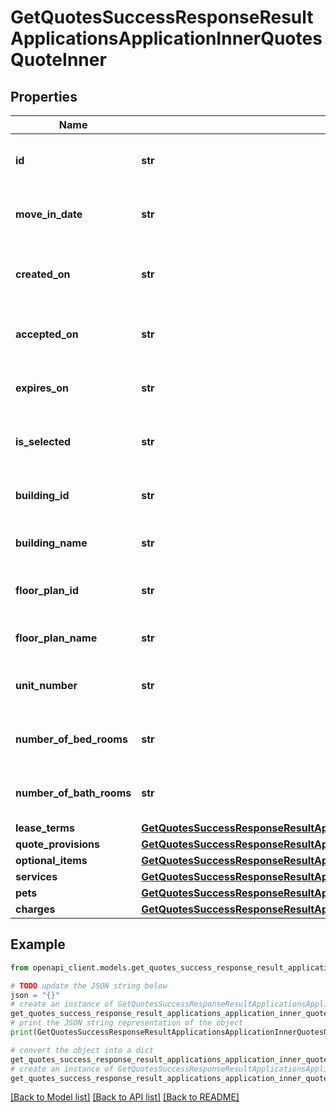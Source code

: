 # GetQuotesSuccessResponseResultApplicationsApplicationInnerQuotesQuoteInner


## Properties

Name | Type | Description | Notes
------------ | ------------- | ------------- | -------------
**id** | **str** | The unique identifier for the quote. | [optional] 
**move_in_date** | **str** | The move-in date for the quoted lease. | [optional] 
**created_on** | **str** | The date and time when the quote was created. | [optional] 
**accepted_on** | **str** | The date when the quote was accepted. | [optional] 
**expires_on** | **str** | The expiration date of the quote. | [optional] 
**is_selected** | **str** | Indicates whether the quote is selected. | [optional] 
**building_id** | **str** | The unique identifier for the building. | [optional] 
**building_name** | **str** | The name of the building. | [optional] 
**floor_plan_id** | **str** | The unique identifier for the floor plan. | [optional] 
**floor_plan_name** | **str** | The name of the floor plan. | [optional] 
**unit_number** | **str** | The unit number for the quoted lease. | [optional] 
**number_of_bed_rooms** | **str** | The number of bedrooms in the unit. | [optional] 
**number_of_bath_rooms** | **str** | The number of bathrooms in the unit. | [optional] 
**lease_terms** | [**GetQuotesSuccessResponseResultApplicationsApplicationInnerQuotesQuoteInnerLeaseTerms**](GetQuotesSuccessResponseResultApplicationsApplicationInnerQuotesQuoteInnerLeaseTerms.md) |  | [optional] 
**quote_provisions** | [**GetQuotesSuccessResponseResultApplicationsApplicationInnerQuotesQuoteInnerQuoteProvisions**](GetQuotesSuccessResponseResultApplicationsApplicationInnerQuotesQuoteInnerQuoteProvisions.md) |  | [optional] 
**optional_items** | [**GetQuotesSuccessResponseResultApplicationsApplicationInnerQuotesQuoteInnerOptionalItems**](GetQuotesSuccessResponseResultApplicationsApplicationInnerQuotesQuoteInnerOptionalItems.md) |  | [optional] 
**services** | [**GetQuotesSuccessResponseResultApplicationsApplicationInnerQuotesQuoteInnerServices**](GetQuotesSuccessResponseResultApplicationsApplicationInnerQuotesQuoteInnerServices.md) |  | [optional] 
**pets** | [**GetQuotesSuccessResponseResultApplicationsApplicationInnerQuotesQuoteInnerPets**](GetQuotesSuccessResponseResultApplicationsApplicationInnerQuotesQuoteInnerPets.md) |  | [optional] 
**charges** | [**GetQuotesSuccessResponseResultApplicationsApplicationInnerQuotesQuoteInnerCharges**](GetQuotesSuccessResponseResultApplicationsApplicationInnerQuotesQuoteInnerCharges.md) |  | [optional] 

## Example

```python
from openapi_client.models.get_quotes_success_response_result_applications_application_inner_quotes_quote_inner import GetQuotesSuccessResponseResultApplicationsApplicationInnerQuotesQuoteInner

# TODO update the JSON string below
json = "{}"
# create an instance of GetQuotesSuccessResponseResultApplicationsApplicationInnerQuotesQuoteInner from a JSON string
get_quotes_success_response_result_applications_application_inner_quotes_quote_inner_instance = GetQuotesSuccessResponseResultApplicationsApplicationInnerQuotesQuoteInner.from_json(json)
# print the JSON string representation of the object
print(GetQuotesSuccessResponseResultApplicationsApplicationInnerQuotesQuoteInner.to_json())

# convert the object into a dict
get_quotes_success_response_result_applications_application_inner_quotes_quote_inner_dict = get_quotes_success_response_result_applications_application_inner_quotes_quote_inner_instance.to_dict()
# create an instance of GetQuotesSuccessResponseResultApplicationsApplicationInnerQuotesQuoteInner from a dict
get_quotes_success_response_result_applications_application_inner_quotes_quote_inner_from_dict = GetQuotesSuccessResponseResultApplicationsApplicationInnerQuotesQuoteInner.from_dict(get_quotes_success_response_result_applications_application_inner_quotes_quote_inner_dict)
```
[[Back to Model list]](../README.md#documentation-for-models) [[Back to API list]](../README.md#documentation-for-api-endpoints) [[Back to README]](../README.md)



